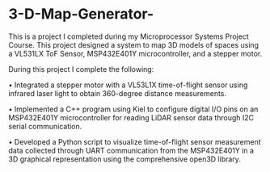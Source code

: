 # 3-D-Map-Generator-
This is a project I completed during my Microprocessor Systems Project Course. This project designed a system to map 3D models of spaces using a VL531LX ToF Sensor, MSP432E401Y microcontroller, and a stepper motor.

During this project I complete the following: 

•	Integrated a stepper motor with a VL53L1X time-of-flight sensor using infrared laser light to obtain 360-degree distance measurements.

•	Implemented a C++ program using Kiel to configure digital I/O pins on an MSP432E401Y microcontroller for reading LiDAR sensor data through I2C serial communication.

•	Developed a Python script to visualize time-of-flight sensor measurement data collected through UART communication from the MSP432E401Y in a 3D graphical representation using the comprehensive open3D library.


